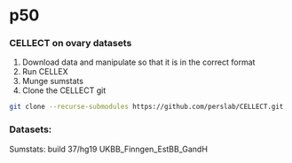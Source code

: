 # p50
### CELLECT on ovary datasets
1. Download data and manipulate so that it is in the correct format 
2. Run CELLEX
3. Munge sumstats
4. Clone the CELLECT git
``` bash
git clone --recurse-submodules https://github.com/perslab/CELLECT.git
```

### Datasets:
Sumstats: 
build 37/hg19
UKBB_Finngen_EstBB_GandH

